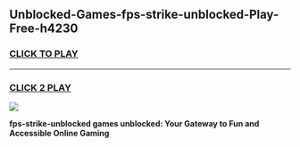 
## Unblocked-Games-fps-strike-unblocked-Play-Free-h4230
<h3>
<a href="https://premium76.site?title=fps-strike-unblocked&ref=18A1">CLICK TO PLAY</a></h3>
<hr>

<h3>
<a href="https://premium76.site?title=fps-strike-unblocked&ref=18A1">CLICK 2 PLAY</a>
  
</h3>

<a href="https://premium76.site?title=fps-strike-unblocked&ref=18A1"><img src="https://clearcache.store/games.png"></a>


**fps-strike-unblocked games unblocked: Your Gateway to Fun and Accessible Online Gaming**
